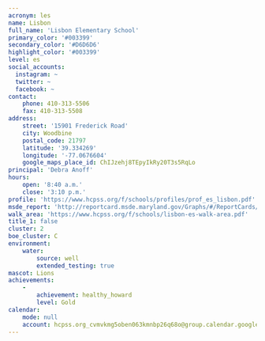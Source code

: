 ```yaml
---
acronym: les
name: Lisbon
full_name: 'Lisbon Elementary School'
primary_color: '#003399'
secondary_color: '#D6D6D6'
highlight_color: '#003399'
level: es
social_accounts:
  instagram: ~
  twitter: ~
  facebook: ~
contact:
    phone: 410-313-5506
    fax: 410-313-5508
address:
    street: '15901 Frederick Road'
    city: Woodbine
    postal_code: 21797
    latitude: '39.334269'
    longitude: '-77.0676604'
    google_maps_place_id: ChIJzehj8TEpyIkRy20T3s5RqLo
principal: 'Debra Anoff'
hours:
    open: '8:40 a.m.'
    close: '3:10 p.m.'
profile: 'https://www.hcpss.org/f/schools/profiles/prof_es_lisbon.pdf'
msde_report: 'http://reportcard.msde.maryland.gov/Graphs/#/ReportCards/ReportCardSchool/1//1/13/0407/'
walk_area: 'https://www.hcpss.org/f/schools/lisbon-es-walk-area.pdf'
title_1: false
cluster: 2
boe_cluster: C
environment:
    water:
        source: well
        extended_testing: true
mascot: Lions
achievements:
    -
        achievement: healthy_howard
        level: Gold
calendar:
    mode: null
    account: hcpss.org_cvmvkmg5oben063kmnbp26q68o@group.calendar.google.com
---
```

